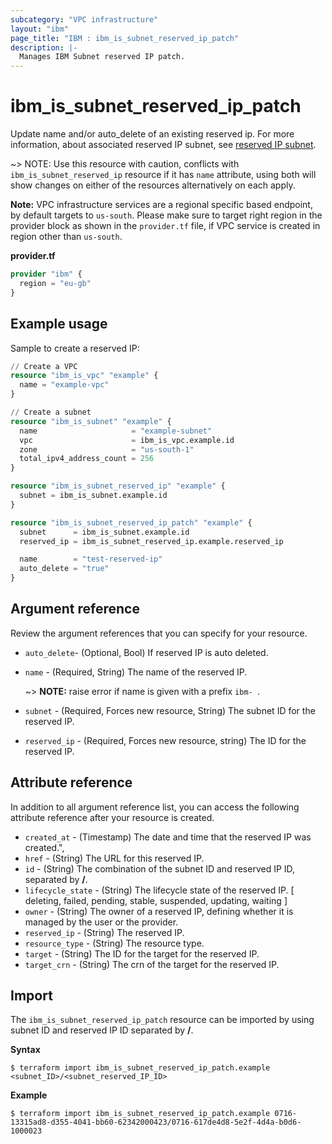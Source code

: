 ```yaml
---
subcategory: "VPC infrastructure"
layout: "ibm"
page_title: "IBM : ibm_is_subnet_reserved_ip_patch"
description: |-
  Manages IBM Subnet reserved IP patch.
---
```


# ibm_is_subnet_reserved_ip_patch
Update name and/or auto_delete of an existing reserved ip. For more information, about associated reserved IP subnet, see [reserved IP subnet](https://cloud.ibm.com/docs/vpc?topic=vpc-troubleshoot-reserved-ip).
  
~> NOTE: Use this resource with caution, conflicts with `ibm_is_subnet_reserved_ip` resource if it has `name` attribute, using both will show changes on either of the resources alternatively on each apply.

**Note:** 
VPC infrastructure services are a regional specific based endpoint, by default targets to `us-south`. Please make sure to target right region in the provider block as shown in the `provider.tf` file, if VPC service is created in region other than `us-south`.

**provider.tf**

```terraform
provider "ibm" {
  region = "eu-gb"
}
```

## Example usage
Sample to create a reserved IP:

```terraform
// Create a VPC
resource "ibm_is_vpc" "example" {
  name = "example-vpc"
}

// Create a subnet
resource "ibm_is_subnet" "example" {
  name                     = "example-subnet"
  vpc                      = ibm_is_vpc.example.id
  zone                     = "us-south-1"
  total_ipv4_address_count = 256
}

resource "ibm_is_subnet_reserved_ip" "example" {
  subnet = ibm_is_subnet.example.id
}

resource "ibm_is_subnet_reserved_ip_patch" "example" {
  subnet      = ibm_is_subnet.example.id
  reserved_ip = ibm_is_subnet_reserved_ip.example.reserved_ip

  name        = "test-reserved-ip"
  auto_delete = "true"
}
```

## Argument reference
Review the argument references that you can specify for your resource. 

- `auto_delete`- (Optional, Bool)  If reserved IP is auto deleted.
- `name` - (Required, String) The name of the reserved IP. 
  
  ~> **NOTE:** raise  error if name is given with a prefix `ibm- `.
- `subnet` - (Required, Forces new resource, String) The subnet ID for the reserved IP.
- `reserved_ip` - (Required, Forces new resource, string) The ID for the reserved IP.

## Attribute reference
In addition to all argument reference list, you can access the following attribute reference after your resource is created.

- `created_at` - (Timestamp) The date and time that the reserved IP was created.",
- `href` - (String) The URL for this reserved IP.
- `id` - (String) The combination of the subnet ID and reserved IP ID, separated by **/**.
- `lifecycle_state` - (String) The lifecycle state of the reserved IP. [ deleting, failed, pending, stable, suspended, updating, waiting ]
- `owner` - (String) The owner of a reserved IP, defining whether it is managed by the user or the provider.
- `reserved_ip` - (String) The reserved IP.
- `resource_type` - (String) The resource type.
- `target` - (String) The ID for the target for the reserved IP.
- `target_crn` - (String) The crn of the target for the reserved IP.

## Import
The `ibm_is_subnet_reserved_ip_patch` resource can be imported by using subnet ID and reserved IP ID separated by **/**.

**Syntax**

```
$ terraform import ibm_is_subnet_reserved_ip_patch.example <subnet_ID>/<subnet_reserved_IP_ID>
```

**Example**

```
$ terraform import ibm_is_subnet_reserved_ip_patch.example 0716-13315ad8-d355-4041-bb60-62342000423/0716-617de4d8-5e2f-4d4a-b0d6-1000023
```
